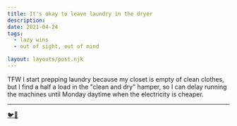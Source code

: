 ```yaml
---
title: It's okay to leave laundry in the dryer
description: 
date: 2021-04-24
tags:
  - lazy wins
  - out of sight, out of mind

layout: layouts/post.njk
---
```


TFW I start prepping laundry because my closet is empty of clean clothes, but I find a half a load in the "clean and dry" hamper, so I can delay running the machines until Monday daytime when the electricity is cheaper.

---
[&#x1F426;&#x1F4AC;](https://twitter.com/andytuba/status/1386009765818503171)